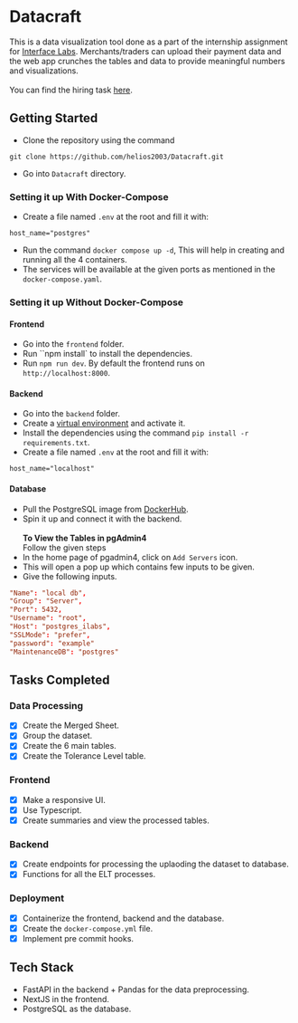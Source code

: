 # Datacraft
This is a data visualization tool done as a part of the internship assignment for [Interface Labs](https://www.linkedin.com/company/interface-ai-labs/). Merchants/traders can upload their payment data and the web app crunches the tables and data to provide meaningful numbers and visualizations. <br /> <br />
You can find the hiring task [here](https://theinterfacecompany.notion.site/Full-Stack-Developer-SDE-Intern-87b68e73cdcd465fb4fbbe9b87e09570).

## Getting Started
- Clone the repository using the command
```
git clone https://github.com/helios2003/Datacraft.git
```
- Go into ``Datacraft`` directory.
### Setting it up With Docker-Compose
- Create a file named ``.env`` at the root and fill it with:
```
host_name="postgres"
```
- Run the command ``docker compose up -d``, This will help in creating and running all the 4 containers.
- The services will be available at the given ports as mentioned in the ``docker-compose.yaml``.

### Setting it up Without Docker-Compose

#### Frontend
- Go into the ``frontend`` folder.
- Run ``npm install` to install the dependencies.
- Run ``npm run dev``. By default the frontend runs on ``http://localhost:8000``.

#### Backend
- Go into the ``backend`` folder.
- Create a [virtual environment](https://docs.python.org/3/library/venv.html) and activate it.
- Install the dependencies using the command ``pip install -r requirements.txt``.
- Create a file named ``.env`` at the root and fill it with:
```
host_name="localhost"
```
#### Database
- Pull the PostgreSQL image from [DockerHub](https://hub.docker.com/_/postgres).
- Spin it up and connect it with the backend.
<br /> <br />
**To View the Tables in pgAdmin4** <br /> 
Follow the given steps
- In the home page of pgadmin4, click on ``Add Servers`` icon.
- This will open a pop up which contains few inputs to be given.
- Give the following inputs.
```conf
"Name": "local db",
"Group": "Server",
"Port": 5432,
"Username": "root",
"Host": "postgres_ilabs",
"SSLMode": "prefer",
"password": "example"
"MaintenanceDB": "postgres"
```
## Tasks Completed
### Data Processing
- [x] Create the Merged Sheet.
- [x] Group the dataset.
- [x] Create the 6 main tables.
- [x] Create the Tolerance Level table.
### Frontend
- [x] Make a responsive UI.
- [x] Use Typescript.
- [x] Create summaries and view the processed tables.

### Backend
- [x] Create endpoints for processing the uplaoding the dataset to database.
- [x] Functions for all the ELT processes.

### Deployment
- [x] Containerize the frontend, backend and the database.
- [x] Create the ``docker-compose.yml`` file.
- [x] Implement pre commit hooks.

## Tech Stack
- FastAPI in the backend + Pandas for the data preprocessing.
- NextJS in the frontend.
- PostgreSQL as the database.
  

  
